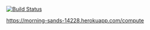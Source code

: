 

[![Build Status](https://travis-ci.org/muzafferbugra/myDemoApp.svg?branch=master)](https://travis-ci.org/muzafferbugra/myDemoApp)

https://morning-sands-14228.herokuapp.com/compute
